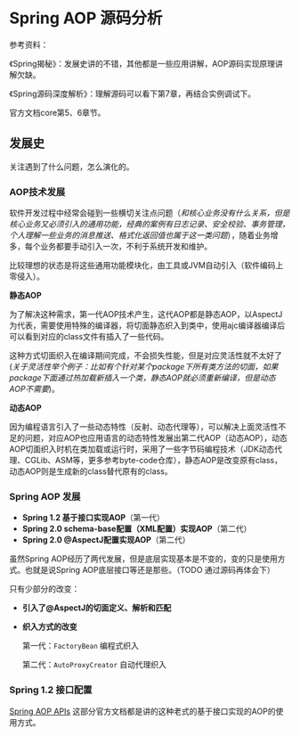 # Spring AOP 源码分析

参考资料：

《Spring揭秘》：发展史讲的不错，其他都是一些应用讲解，AOP源码实现原理讲解欠缺。

《Spring源码深度解析》：理解源码可以看下第7章，再结合实例调试下。

官方文档core第5、6章节。

## 发展史

关注遇到了什么问题，怎么演化的。

### AOP技术发展

软件开发过程中经常会碰到一些横切关注点问题（*和核心业务没有什么关系，但是核心业务又必须引入的通用功能，经典的案例有日志记录、安全校验、事务管理，个人理解一些业务的消息推送、格式化返回值也属于这一类问题*），随着业务增多，每个业务都要手动引入一次，不利于系统开发和维护。

比较理想的状态是将这些通用功能模块化，由工具或JVM自动引入（软件编码上零侵入）。

**静态AOP**

为了解决这种需求，第一代AOP技术产生，这代AOP都是静态AOP，以AspectJ为代表，需要使用特殊的编译器，将切面静态织入到类中，使用ajc编译器编译后可以看到对应的class文件有插入了一些代码。

这种方式切面织入在编译期间完成，不会损失性能，但是对应灵活性就不太好了(*关于灵活性举个例子：比如有个针对某个package下所有类方法的切面，如果package下面通过热加载新插入一个类，静态AOP就必须重新编译，但是动态AOP不需要*)。

**动态AOP**

因为编程语言引入了一些动态特性（反射、动态代理等），可以解决上面灵活性不足的问题，对应AOP也应用语言的动态特性发展出第二代AOP（动态AOP），动态AOP切面织入时机在类加载或运行时，采用了一些字节码编程技术（JDK动态代理、CGLib、ASM等，更多参考byte-code仓库），静态AOP是改变原有class，动态AOP则是生成新的class替代原有的class。

### Spring AOP 发展

+ **Spring 1.2 基于接口实现AOP**（第一代）
+ **Spring 2.0 schema-base配置（XML配置）实现AOP**（第二代）
+ **Spring 2.0 @AspectJ配置实现AOP**（第二代）

虽然Spring AOP经历了两代发展，但是底层实现基本是不变的，变的只是使用方式。也就是说Spring AOP底层接口等还是那些。（TODO 通过源码再体会下）

只有少部分的改变：

+ **引入了@AspectJ的切面定义、解析和匹配**

+ **织入方式的改变**

  第一代：`FactoryBean` 编程式织入

  第二代：`AutoProxyCreator` 自动代理织入

### Spring 1.2 接口配置

[Spring AOP APIs](https://docs.spring.io/spring-framework/docs/current/reference/html/core.html#aop-api) 这部分官方文档都是讲的这种老式的基于接口实现的AOP的使用方式。

